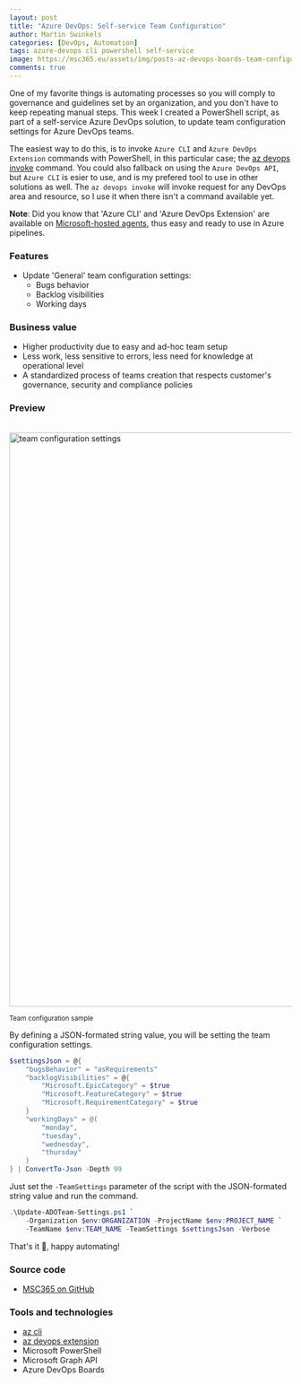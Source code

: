 ```yaml
---
layout: post
title: "Azure DevOps: Self-service Team Configuration"
author: Martin Swinkels
categories: [DevOps, Automation]
tags: azure-devops cli powershell self-service
image: https://msc365.eu/assets/img/posts-az-devops-boards-team-configuration.png
comments: true
---
```


One of my favorite things is automating processes so you will comply to governance and guidelines set by an organization, and you don't have to keep repeating manual steps. This week I created a PowerShell script, as part of a self-service Azure DevOps solution, to update team configuration settings for Azure DevOps teams.

The easiest way to do this, is to invoke `Azure CLI` and `Azure DevOps Extension` commands with PowerShell, in this particular case; the [az devops invoke](https://learn.microsoft.com/en-us/cli/azure/devops?view=azure-cli-latest#az-devops-invoke) command. You could also fallback on using the `Azure DevOps API`, but `Azure CLI` is esier to use, and is my prefered tool to use in other solutions as well. The `az devops invoke` will invoke request for any DevOps area and resource, so I use it when there isn't a command available yet.

<div class="note">
    <p><strong>Note</strong>: Did you know that 'Azure CLI' and 'Azure DevOps Extension' are available on <a href="https://learn.microsoft.com/en-us/azure/devops/pipelines/agents/hosted?view=azure-devops&tabs=yaml#software" target="_blanc">Microsoft-hosted agents</a>, thus easy and ready to use in Azure pipelines.</p>
</div>

### Features

- Update 'General' team configuration settings:
  - Bugs behavior
  - Backlog visibilities
  - Working days

### Business value

- Higher productivity due to easy and ad-hoc team setup
- Less work, less sensitive to errors, less need for knowledge at operational level
- A standardized process of teams creation that respects customer's governance, security and compliance policies

### Preview

<br>
<a href="https://msc365.eu/assets/img/posts-az-devops-boards-team-configuration.png" target="_blank"><img alt="team configuration settings" src="https://msc365.eu/assets/img/posts-az-devops-boards-team-configuration.png" width="1024"/></a>

<small>Team configuration sample</small>

By defining a JSON-formated string value, you will be setting the team configuration settings.

```powershell
$settingsJson = @{
    "bugsBehavior" = "asRequirements"
    "backlogVisibilities" = @{
        "Microsoft.EpicCategory" = $true
        "Microsoft.FeatureCategory" = $true
        "Microsoft.RequirementCategory" = $true
    }
    "workingDays" = @(
        "monday", 
        "tuesday", 
        "wednesday", 
        "thursday"
    )
} | ConvertTo-Json -Depth 99
```

Just set the `-TeamSettings` parameter of the script with the JSON-formated string value and run the command.

```powershell
.\Update-ADOTeam-Settings.ps1 `
    -Organization $env:ORGANIZATION -ProjectName $env:PROJECT_NAME `
    -TeamName $env:TEAM_NAME -TeamSettings $settingsJson -Verbose
```

That's it 👊, happy automating!

### Source code

- [MSC365 on GitHub](https://github.com/msc365/az-devops/blob/main/update-adoteam-settings)

### Tools and technologies

- [az cli](https://learn.microsoft.com/en-us/cli/azure/install-azure-cli)
- [az devops extension](https://learn.microsoft.com/en-us/cli/azure/devops?view=azure-cli-latest)
- Microsoft PowerShell
- Microsoft Graph API
- Azure DevOps Boards
